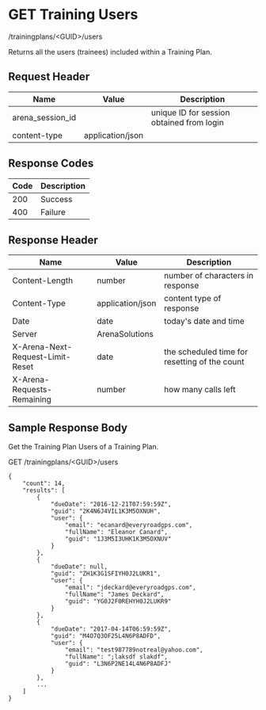 # GET Training Users


/trainingplans/&lt;GUID&gt;/users

Returns all the users \(trainees\) included within a Training Plan.

## Request Header

| Name<br> | Value<br> | Description<br> |
|  --- |  --- |  --- | 
| arena_session_id<br> |   | unique ID for session obtained from login<br> |
| content\-type<br> | application/json<br> |   |

## Response Codes

| Code<br> | Description<br> |
|  --- |  --- | 
| 200<br> | Success<br> |
| 400<br> | Failure<br> |

## Response Header

| Name<br> | Value<br> | Description<br> |
|  --- |  --- |  --- | 
| Content\-Length<br> | number<br> | number of characters in response<br> |
| Content\-Type<br> | application/json<br> | content type of response<br> |
| Date<br> | date<br> | today's date and time<br> |
| Server<br> | ArenaSolutions<br> |   |
| X\-Arena\-Next\-Request\-Limit\-Reset<br> | date<br> | the scheduled time for resetting of the count<br> |
| X\-Arena\-Requests\-Remaining<br> | number<br> | how many calls left<br> |

## Sample Response Body
Get the Training Plan Users  of  a Training Plan.



GET /trainingplans/&lt;GUID&gt;/users

```
{
    "count": 14,
    "results": [
        {
            "dueDate": "2016-12-21T07:59:59Z",
            "guid": "2K4N6J4VIL1K3M5OXNUH",
            "user": {
                "email": "ecanard@everyroadgps.com",
                "fullName": "Eleanor Canard",
                "guid": "1J3M5I3UHK1K3M5OXNUV"
            }
        },
        {
            "dueDate": null,
            "guid": "ZH1K3G1SFIYH0J2LUKR1",
            "user": {
                "email": "jdeckard@everyroadgps.com",
                "fullName": "James Deckard",
                "guid": "YG0J2F0REHYH0J2LUKR9"
            }
        },
        {
            "dueDate": "2017-04-14T06:59:59Z",
            "guid": "M4O7Q3OF25L4N6P8ADFD",
            "user": {
                "email": "test987789notreal@yahoo.com",
                "fullName": ";laksdf slakdf",
                "guid": "L3N6P2NE14L4N6P8ADFJ"
            }
        },
        ...
    ]
}
```
